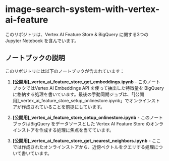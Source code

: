 # image-search-system-with-vertex-ai-feature

このリポジトリは、Vertex AI Feature Store & BigQuery に関する3つの Jupyter Notebook を含んでいます。

## ノートブックの説明

このリポジトリには以下のノートブックが含まれています：

1. **[公開用]_vertex_ai_feature_store_get_embeddings.ipynb** - このノートブックではVertex AI Embeddings API を使って抽出した特徴量を BigQuery に格納する処理を書いています。最後の手動同期ジョブは、「[公開用]_vertex_ai_feature_store_setup_onlinestore.ipynb」でオンラインストアが作成されていることを前提にしています。
   
2. **[公開用]_vertex_ai_feature_store_setup_onlinestore.ipynb** - このノートブックはBigQuery をデータソースとした Vertex AI Feature Store のオンラインストアを作成する処理に焦点を当てています。
   
3. **[公開用]_vertex_ai_feature_store_get_nearest_neighbors.ipynb** - ここでは作成されたオンラインストアから、近傍ベクトルをクエリする処理について書いています。
